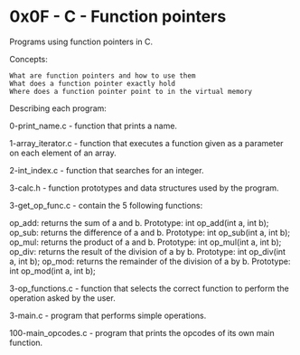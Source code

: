 # 0x0F - C - Function pointers

Programs using function pointers in C.

Concepts:

    What are function pointers and how to use them
    What does a function pointer exactly hold
    Where does a function pointer point to in the virtual memory

Describing each program:

0-print_name.c - function that prints a name.

1-array_iterator.c - function that executes a function given as a parameter on each element of an array.

2-int_index.c - function that searches for an integer.

3-calc.h - function prototypes and data structures used by the program.

3-get_op_func.c - contain the 5 following functions:

op_add: returns the sum of a and b. Prototype: int op_add(int a, int b);
op_sub: returns the difference of a and b. Prototype: int op_sub(int a, int b);
op_mul: returns the product of a and b. Prototype: int op_mul(int a, int b);
op_div: returns the result of the division of a by b. Prototype: int op_div(int a, int b);
op_mod: returns the remainder of the division of a by b. Prototype: int op_mod(int a, int b);

3-op_functions.c - function that selects the correct function to perform the operation asked by the user. 

3-main.c - program that performs simple operations.

100-main_opcodes.c - program that prints the opcodes of its own main function.
